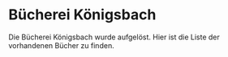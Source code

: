 # Bücherei Königsbach

Die Bücherei Königsbach wurde aufgelöst. Hier ist die Liste der vorhandenen Bücher zu finden.
